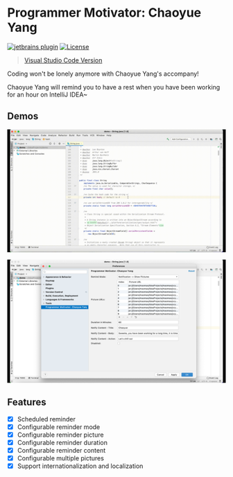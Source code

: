 # Programmer Motivator: Chaoyue Yang

[![jetbrains plugin](https://img.shields.io/jetbrains/plugin/v/cn.fantasticmao.ycy.intellij.plugin)](https://plugins.jetbrains.com/plugin/12204-programmer-motivator-chaoyue-yang/)
[![License](https://img.shields.io/github/license/fantasticmao/ycy-intellij-plugin)](https://github.com/fantasticmao/ycy-intellij-plugin/blob/master/LICENSE)

> [Visual Studio Code Version](https://github.com/formulahendry/vscode-ycy)

Coding won't be lonely anymore with Chaoyue Yang's accompany!

Chaoyue Yang will remind you to have a rest when you have been working for an hour on IntelliJ IDEA~

## Demos

![usage](doc/usage.gif)

![config](doc/config.png)

## Features

- [x] Scheduled reminder
- [x] Configurable reminder mode
- [x] Configurable reminder picture
- [x] Configurable reminder duration
- [x] Configurable reminder content
- [x] Configurable multiple pictures
- [x] Support internationalization and localization